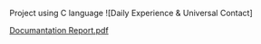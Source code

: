 Project using C language
![Daily Experience & Universal Contact]


[Documantation Report.pdf](https://github.com/Healer36/Project-With-C/files/10194418/Documantation.Report.pdf)

